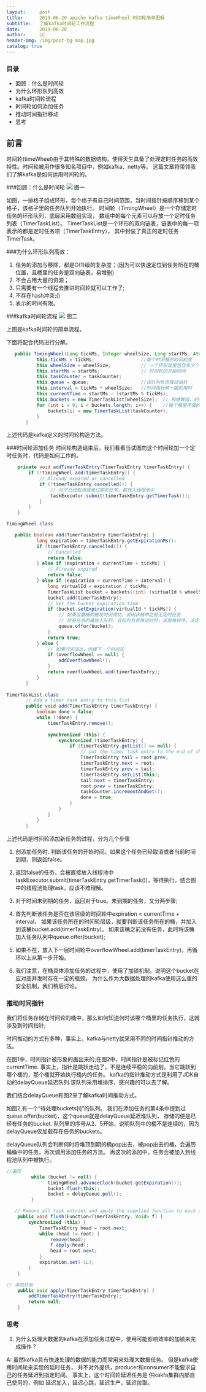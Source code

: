 ```yaml
---
layout:     post
title:      2019-06-20-apache kafka timeWheel 时间轮简单图解
subtitle:   了解kafka时间轮工作流程
date:       2019-06-20
author:     LC
header-img: /img/post-bg-map.jpg
catalog: true  
---
```


### 目录
- 回顾：什么是时间轮
- 为什么环形队列高效
- kafka时间轮流程
- 时间轮如何添加任务
- 推动时间指针移动
- 思考

## 前言
时间轮(timeWheel)由于其特殊的数据结构，使得天生具备了处理定时任务的高效特性。时间轮被用作很多知名项目中，例如kafka、netty等。
这篇文章将带领我们了解kafka是如何运用时间轮的。

###回顾：什么是时间轮
![](https://ws3.sinaimg.cn/large/005BYqpggy1g3rilywrkgj30vo0h80u1.jpg)
图一

如图，一排格子组成环形，每个格子有自己时间范围，当时间指针按顺序移到某个格子，该格子里的任务队列开始执行。
时间轮（TimingWheel）是一个存储定时任务的环形队列，底层采用数组实现，
数组中的每个元素可以存放一个定时任务列表（TimerTaskList）。
TimerTaskList是一个环形的双向链表，链表中的每一项表示的都是定时任务项（TimerTaskEntry），
其中封装了真正的定时任务TimerTask。

###为什么环形队列高效：
1. 任务的添加与移除，都是O(1)级的复杂度；(因为可以快速定位到任务所在的桶位置，且桶里的任务是双向链表，易增删)
2. 不会占用大量的资源；
3. 只需要有一个线程去推进时间轮就可以工作了;
4. 不存在hash冲突;()
5. 表示的时间有限。


###kafka时间轮流程
![](https://ws3.sinaimg.cn/large/005BYqpggy1g3rj31ejj8j30zw0ptdhd.jpg)
图二 

上图是kafka时间轮的简单流程。

下面将配合代码进行分解。

```java
   public TimingWheel(Long tickMs, Integer wheelSize, Long startMs, AtomicInteger taskCounter, DelayQueue<TimerTaskList> queue) {
           this.tickMs = tickMs;                 //每个时间桶的时间粒度
           this.wheelSize = wheelSize;           // 一个环形层里包含多少个时间桶
           this.startMs = startMs;               // 时间轮的开始时间
           this.taskCounter = taskCounter; 
           this.queue = queue;                   //该队列负责推动指针
           this.interval = tickMs * wheelSize;   //时间指针转一圈的用时
           this.currentTime = startMs - (startMs % tickMs);
           this.buckets = new TimerTaskList[wheelSize];  // 构建数组，时间轮的数据结构
           for (int i = 0; i < buckets.length; i++) {    //每个桶里存储的任务以链表的形式存在
               buckets[i] = new TimerTaskList(taskCounter);
           }
       }
```
上述代码是kafka定义的时间轮构造方法。

###时间轮添加任务
时间轮构造结束后，我们看看当试图向这个时间轮加一个定时任务时，代码是如何工作的。
```java
    private void addTimerTaskEntry(TimerTaskEntry timerTaskEntry) {
        if (!timingWheel.add(timerTaskEntry)) {
            // Already expired or cancelled
            if (!timerTaskEntry.cancelled()) {
                // 对于已经取消或者过期的任务，都放入线程池中
                taskExecutor.submit(timerTaskEntry.getTimerTask());
            }
        }
    }

TimingWheel.class

   public boolean add(TimerTaskEntry timerTaskEntry) {
           long expiration = timerTaskEntry.getExpirationMs();
           if (timerTaskEntry.cancelled()) {
               // Cancelled
               return false;
           } else if (expiration < currentTime + tickMs) {
               // Already expired
               return false;
           } else if (expiration < currentTime + interval) {
               long virtualId = expiration / tickMs;
               TimerTaskList bucket = buckets[(int) (virtualId % wheelSize)];
               bucket.add(timerTaskEntry);
               // Set the bucket expiration time
               if (bucket.setExpiration(virtualId * tickMs)) {
                   // 如果设置桶的触发时间成功，说明该桶中之前无定时任务
                   // 将有任务的桶放入队列，该队列负责推动时针，采用堆排序，决定何时触某个桶
                   queue.offer(bucket);
               }
               return true;
           } else {
               // 如果时间溢出，创建下一个时间轮
               if (overflowWheel == null) {
                   addOverflowWheel();
               }
               return overflowWheel.add(timerTaskEntry);
           }
       } 
       
TimerTaskList.class       
       // Add a timer task entry to this list
       public void add(TimerTaskEntry timerTaskEntry) {
           boolean done = false;
           while (!done) {
               timerTaskEntry.remove();
   
               synchronized (this) {
                   synchronized (timerTaskEntry) {
                       if (timerTaskEntry.getList() == null) {
                           // put the timer task entry to the end of the list. (root.prev points to the tail entry)
                           TimerTaskEntry tail = root.prev;
                           timerTaskEntry.next = root;
                           timerTaskEntry.prev = tail;
                           timerTaskEntry.setList(this);
                           tail.next = timerTaskEntry;
                           root.prev = timerTaskEntry;
                           taskCounter.incrementAndGet();
                           done = true;
                       }
                   }
               }
           }
       }
```
上述代码是时间轮添加新任务的过程，分为几个步骤

1. 创添加任务时.
  判断该任务的开始时间。如果这个任务已经取消或者当前时间到期，则返回false。
  
2. 返回false的任务，会被直接放入线程池中taskExecutor.submit(timerTaskEntry.getTimerTask())，等待执行。结合图中的线程池处理task，应该不难理解。

3. 对于时间未到期的任务，返回对于true。未到期的任务，又分两步骤;

4. 首先判断该任务是否在该层级的时间轮中expiration < currentTime + interval，
如果该任务所在的时间轮层级，就要判断该任务所在的桶，并加入到该桶bucket.add(timerTaskEntry)。
   如果该桶之前没有任务，此时将该桶加入任务队列中queue.offer(bucket);

5. 如果不在，放入下一层时间轮中overflowWheel.add(timerTaskEntry)，再循环以上从第一步开始。

6. 我们注意，在桶具体添加任务的过程中，使用了加锁机制。说明这个bucket在应对高并发时存在一定的瓶颈。
为什么作为大数据处理的kafka使用这么重的安全机制，我们稍后讨论。

### 推动时间指针
我们将任务存储在时间轮的桶中，那么如何知道何时该哪个桶里的任务执行，这就涉及到时间指针;

时间推动的方式有多种，事实上，kafka与netty就采用不同的时间指针推动的方法。

在图1中，时间指针被形象的画出来的;在图2中，时间指针是被标记红色的currentTime.
事实上，指针是跳跃走动了，不是连续平稳的向前划。当它跳跃到哪个桶的，那个桶就开始执行桶内的任务。
kafka的指针推动方式是利用了JDK自动的delayQueue延迟队列.该队列采用堆排序，感兴趣的可以去了解。

我们结合delayQueue和图2来了解kafka时间推动方式。

如图2,有一个“待处理buckets[i]”的队列。
我们在添加任务的第4条中提到过queue.offer(bucket)，这个queue就是delayQueue延迟堆队列，
存储的便是已经有任务的bucket.
队列里的序号从2、5开始，说明队列中的桶不是连续的，因为delayQueue仅加载存在任务的buckets。

delayQueue队列会判断何时将堆顶到期的桶pop出去，被pop出去的桶，会遍历桶桶中的任务，再次调用添加任务的方法。
再这次的添加中，任务会被加入到线程池队列中被执行。
```java
//遍历
         while (bucket != null) {
               timingWheel.advanceClock(bucket.getExpiration());
               bucket.flush(this);
               bucket = delayQueue.poll();
         }

   // Remove all task entries and apply the supplied function to each of them
    public void flush(Function<TimerTaskEntry, Void> f) {
        synchronized (this) {
            TimerTaskEntry head = root.next;
            while (head != root) {
                remove(head);
                f.apply(head);
                head = root.next;
            }
            expiration.set(-1L);
        }
    }

// 添加任务
    public Void apply(TimerTaskEntry timerTaskEntry) {
        addTimerTaskEntry(timerTaskEntry);
        return null;
    }
```

### 思考
1. 为什么处理大数据的kafka在添加任务过程中，使用可能影响效率的加锁来完成操作？

 A: 虽然kafka具有快速处理的数据的能力而常用来处理大数据任务。 但是kafka使用时间轮来实现的延时任务，
并不对外提供，producer和consumer不能要求自己的任务延迟到指定时间。 事实上，这个时间轮延迟任务是
供kakfa集群内部自己使用的，例如 延迟加入，延迟心跳，延迟生产，延迟拉取。


